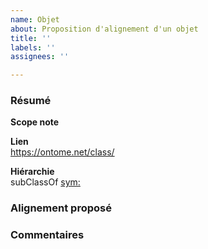 ```yaml
---
name: Objet
about: Proposition d'alignement d'un objet
title: ''
labels: ''
assignees: ''

---
```


### Résumé
**Scope note**<br>

**Lien**<br>
https://ontome.net/class/

**Hiérarchie**<br>
subClassOf [sym:](https://ontome.net/class/)

### Alignement proposé


### Commentaires
